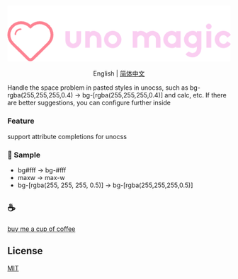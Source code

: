<p align="center">
<img src="./assets/kv.png" alt="uno magic">
</p>
<p align="center"> English | <a href="./README_zh.md">简体中文</a></p>


Handle the space problem in pasted styles in unocss, such as bg-rgba(255,255,255,0.4) -> bg-[rgba(255,255,255,0.4)] and calc, etc. If there are better suggestions, you can configure further inside

### Feature
support attribute completions for unocss

### 🌰 Sample
- bg#fff -> bg-#fff
- maxw -> max-w
- bg-[rgba(255, 255, 255, 0.5)] -> bg-[rgba(255,255,255,0.5)]

## :coffee:

[buy me a cup of coffee](https://github.com/Simon-He95/sponsor)

## License

[MIT](./license)
